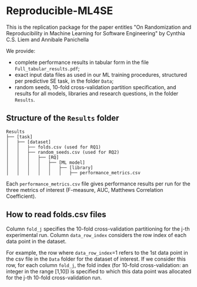 # Reproducible-ML4SE
This is the replication package for the paper entitles "On Randomization and Reproducibility in Machine Learning for Software Engineering" by Cynthia C.S. Liem and Annibale Panichella


We provide:
- complete performance results in tabular form in the file `Full_tabular_results.pdf`;
- exact input data files as used in our ML training procedures, structured per predictive SE task, in the folder `Data`;
- random seeds, 10-fold cross-validation partition specification, and results for all models, libraries and research questions, in the folder `Results`.

## Structure of the `Results` folder

    Results
    ├── [task]
    │   ├── [dataset]
    │   │   ├── folds.csv (used for RQ1)
    │   │   ├── random_seeds.csv (used for RQ2)
    │   │   │   ├── [RQ]    
    │   │   │   │   ├── [ML model]  
    │   │   │   │   │   ├── [library]
    │   │   │   │   │   │   ├── performance_metrics.csv

Each `performance_metrics.csv` file gives performance results per run for the three metrics of interest (F-measure, AUC, Matthews Correlation Coefficient).

## How to read folds.csv files

Column `fold_j` specifies the 10-fold cross-validation partitioning for the j-th experimental run.
Column `data_row_index` considers the row index of each data point in the dataset.

For example, the row where `data_row_index`=1 refers to the 1st data point in the csv file in the `Data` folder for the dataset of interest.
If we consider this row, for each column `fold_j`, the fold index (for 10-fold cross-validation: an integer in the range [1,10]) is specified to which this data point was allocated for the j-th 10-fold cross-validation run.